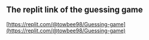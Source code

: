 ## The replit link of the guessing game
[https://replit.com/@towbee98/Guessing-game](https://replit.com/@towbee98/Guessing-game)